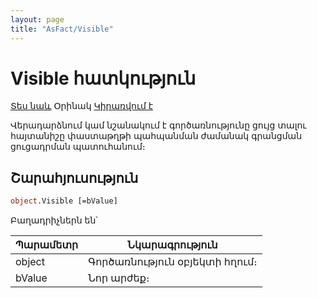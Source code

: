 ```yaml
---
layout: page
title: "AsFact/Visible"
---
```


# Visible հատկություն

[Տես նաև](../Asfact.md) Օրինակ [Կիրառվում է](../Asfact.md)

Վերադարձնում կամ նշանակում է գործառնությունը ցույց տալու հայտանիշը փաստաթղթի պահպանման ժամանակ գրանցման ցուցադրման պատուհանում։

## Շարահյուսություն

```vb
object.Visible [=bValue] 
```

Բաղադրիչներն են՝

| Պարամետր | Նկարագրություն |
|--|--|
| object | Գործառնություն օբյեկտի հղում։ |
| bValue | Նոր արժեք։ |
